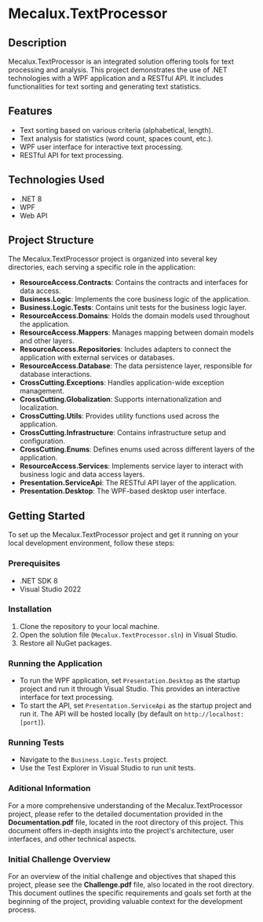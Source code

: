 # Mecalux.TextProcessor

## Description
Mecalux.TextProcessor is an integrated solution offering tools for text processing and analysis. This project demonstrates the use of .NET technologies with a WPF application and a RESTful API. It includes functionalities for text sorting and generating text statistics.

## Features
- Text sorting based on various criteria (alphabetical, length).
- Text analysis for statistics (word count, spaces count, etc.).
- WPF user interface for interactive text processing.
- RESTful API for text processing.

## Technologies Used
- .NET 8
- WPF
- Web API

## Project Structure
The Mecalux.TextProcessor project is organized into several key directories, each serving a specific role in the application:

- **ResourceAccess.Contracts**: Contains the contracts and interfaces for data access.
- **Business.Logic**: Implements the core business logic of the application.
- **Business.Logic.Tests**: Contains unit tests for the business logic layer.
- **ResourceAccess.Domains**: Holds the domain models used throughout the application.
- **ResourceAccess.Mappers**: Manages mapping between domain models and other layers.
- **ResourceAccess.Repositories**: Includes adapters to connect the application with external services or databases.
- **ResourceAccess.Database**: The data persistence layer, responsible for database interactions.
- **CrossCutting.Exceptions**: Handles application-wide exception management.
- **CrossCutting.Globalization**: Supports internationalization and localization.
- **CrossCutting.Utils**: Provides utility functions used across the application.
- **CrossCutting.Infrastructure**: Contains infrastructure setup and configuration.
- **CrossCutting.Enums**: Defines enums used across different layers of the application.
- **ResourceAccess.Services**: Implements service layer to interact with business logic and data access layers.
- **Presentation.ServiceApi**: The RESTful API layer of the application.
- **Presentation.Desktop**: The WPF-based desktop user interface.

## Getting Started
To set up the Mecalux.TextProcessor project and get it running on your local development environment, follow these steps:

### Prerequisites
- .NET SDK 8
- Visual Studio 2022

### Installation
1. Clone the repository to your local machine.
2. Open the solution file (`Mecalux.TextProcessor.sln`) in Visual Studio.
3. Restore all NuGet packages.

### Running the Application
- To run the WPF application, set `Presentation.Desktop` as the startup project and run it through Visual Studio. This provides an interactive interface for text processing.
- To start the API, set `Presentation.ServiceApi` as the startup project and run it. The API will be hosted locally (by default on `http://localhost:[port]`).

### Running Tests
- Navigate to the `Business.Logic.Tests` project.
- Use the Test Explorer in Visual Studio to run unit tests.

### Aditional Information
For a more comprehensive understanding of the Mecalux.TextProcessor project, please refer to the detailed documentation provided in the **Documentation.pdf** file, located in the root directory of this project. This document offers in-depth insights into the project's architecture, user interfaces, and other technical aspects.

### Initial Challenge Overview
For an overview of the initial challenge and objectives that shaped this project, please see the **Challenge.pdf** file, also located in the root directory. This document outlines the specific requirements and goals set forth at the beginning of the project, providing valuable context for the development process.